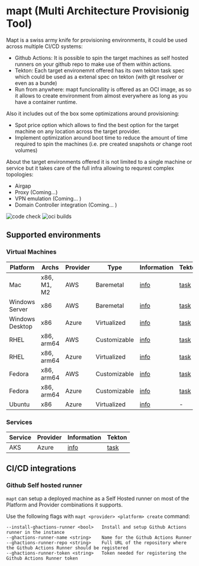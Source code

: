 # mapt (Multi Architecture Provisionig Tool)

Mapt is a swiss army knife for provisioning environments, it could be used across multiple CI/CD systems:

* Github Actions: It is possible to spin the target machines as self hosted runners on your github repo to make use of them within actions.
* Tekton: Each target environemnt offered has its own tekton task spec which could be used as a extenal spec on tekton (with git resolver or even as a bunde)
* Run from anywhere: mapt funcionallity is offered as an OCI image, as so it allows to create environment from almost everywhere as long as you have a container runtime.

Also it includes out of the box some optimizations around provisioning:

* Spot price option which allows to find the best option for the target machine on any location across the target provider.
* Implement optimization around boot time to reduce the amount of time required to spin the machines (i.e. pre created snapshots or change root volumes)

About the target environments offered it is not limited to a single machine or service but it takes care of the full infra allowing to requrest complex topologies:

* Airgap 
* Proxy (Coming...)
* VPN emulation (Coming... )
* Domain Controller integration (Coming... )

![code check](https://github.com/redhat-developer/mapt/actions/workflows/build-go.yaml/badge.svg)
![oci builds](https://github.com/redhat-developer/mapt/actions/workflows/build-oci.yaml/badge.svg)

## Supported environments

### Virtual Machines

| Platform       | Archs         | Provider      | Type          | Information                  | Tekton                                       
| -------------- | ------------- | ------------- | ------------- | ---------------------------- | -------------------------------------------- 
| Mac            | x86, M1, M2   | AWS           | Baremetal     | [info](docs/aws/mac.md)      | [task](tkn/infra-aws-mac.yaml)               
| Windows Server | x86           | AWS           | Baremetal     | [info](docs/aws/windows.md)  | [task](tkn/infra-aws-windows-server.yaml)    
| Windows Desktop| x86           | Azure         | Virtualized   | [info](docs/azure/windows.md)| [task](tkn/infra-azure-windows-desktop.yaml) 
| RHEL           | x86, arm64    | AWS           | Customizable  | [info](docs/aws/rhel.md)     | [task](tkn/infra-aws-rhel.yaml)              
| RHEL           | x86, arm64    | Azure         | Virtualized   | [info](docs/azure/rhel.md)   | [task](tkn/infra-azure-rhel.yaml)            
| Fedora         | x86, arm64    | AWS           | Customizable  | [info](docs/aws/fedora.md)   | [task](tkn/infra-aws-fedora.yaml)            
| Fedora         | x86, arm64    | Azure         | Customizable  | [info](docs/azure/fedora.md) | [task](tkn/infra-azure-fedora.yaml)          
| Ubuntu         | x86           | Azure         | Virtualized   | [info](docs/azure/ubuntu.md) | -                                            

### Services

| Service        | Provider      | Information                  | Tekton                         
| -------------- | ------------- | -------------                | ---------------------------- | 
| AKS            | Azure         | [info](docs/azure/aks.md)    | [task](tkn/infra-azure-aks.yaml) 

## CI/CD integrations

### Github Self hosted runner

`mapt` can setup a deployed machine as a Self Hosted runner on most of the Platform and Provider combinations
it supports.

Use the following flags with `mapt <provider> <platform> create` command:

```
--install-ghactions-runner <bool>   Install and setup Github Actions runner in the instance
--ghactions-runner-name <string>    Name for the Github Actions Runner
--ghactions-runner-repo <string>    Full URL of the repository where the Github Actions Runner should be registered
--ghactions-runner-token <string>   Token needed for registering the Github Actions Runner token
```

